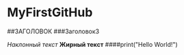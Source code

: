 # MyFirstGitHub
##ЗАГОЛОВОК
###Заголовок3

*Наклонный текст*
**Жирный текст**
####print("Hello World!")
